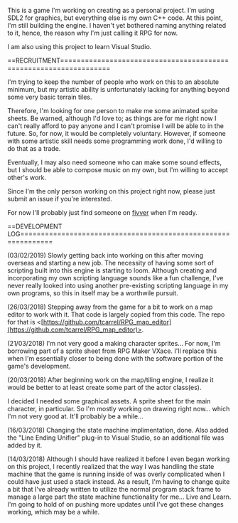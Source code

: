 



This is a game I'm working on creating as a personal project.  I'm using SDL2
for graphics, but everything else is my own C++ code.  At this point, I'm still
building the engine.  I haven't yet bothered naming anything related to it,
hence, the reason why I'm just calling it RPG for now.

I am also using this project to learn Visual Studio.

==RECRUITMENT==================================================================

I'm trying to keep the number of people who work on this to an absolute
minimum, but my artistic ability is unfortunately lacking for anything beyond
some very basic terrain tiles.

Therefore, I'm looking for one person to make me some animated sprite sheets.
Be warned, although I'd love to; as things are for me right now I can't really
afford to pay anyone and I can't promise I will be able to in the future.  So,
for now, it would be completely voluntary.  However, if someone with some
artistic skill needs some programming work done, I'd willing to do that as a
trade.


Eventually, I may also need someone who can make some sound effects, but I
should be able to compose music on my own, but I'm willing to accept other's
work.


Since I'm the only person working on this project right now, please just submit
an issue if you're interested.


For now I'll probably just find someone on [fivver](https://www.fiverr.com)
when I'm ready.


==DEVELOPMENT LOG==============================================================


(03/02/2019) Slowly getting back into working on this after moving overseas and
starting a new job.  The necessity of having some sort of scripting built into
this engine is starting to loom.  Although creating and incorporating my own
scripting language sounds like a fun challenge, I've never really looked into
using another pre-existing scripting language in my own programs, so this in
itself may be a worthwile pursuit.


(26/03/2018) Stepping away from the game for a bit to work on a map editor to
work with it.  That code is largely copied from this code.  The repo for that
is <[https://github.com/tcarrel/RPG_map_editor](https://github.com/tcarrel/RPG_map_editor)>.


(21/03/2018) I'm not very good a making character sprites...  For now, I'm
borrowing part of a sprite sheet from RPG Maker VXace.  I'll replace this when
I'm essentially closer to being done with the software portion of the game's
development.


(20/03/2018) After beginning work on the map/tiling engine, I realize it would
be better to at least create some part of the actor class(es).

I decided I needed some graphical assets.  A sprite sheet for the main
character, in particular.  So I'm mostly working on drawing right now... which
I'm not very good at.  It'll probably be a while...


(16/03/2018) Changing the state machine implimentation, done.  Also added the
"Line Ending Unifier" plug-in to Visual Studio, so an additional file was
added by it.


(14/03/2018) Although I should have realized it before I even began working on
this project, I recently realized that the way I was handling the state machine
that the game is running inside of was overly complicated when I could have
just used a stack instead.  As a result, I'm having to change quite a bit that
I've already written to utilize the normal program stack frame to manage a
large part the state machine functionality for me...  Live and Learn.  I'm
going to hold of on pushing more updates until I've got these changes working,
which may be a while.